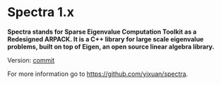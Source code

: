 # Spectra 1.x

**Spectra stands for Sparse Eigenvalue Computation Toolkit as a Redesigned ARPACK. It is a C++ library for large scale eigenvalue problems, built on top of Eigen, an open source linear algebra library.**

Version: [commit](https://github.com/yixuan/spectra/commit/5f8ea3a585504ce0eac341d33a48ce3b2f899306)

For more information go to https://github.com/yixuan/spectra.
